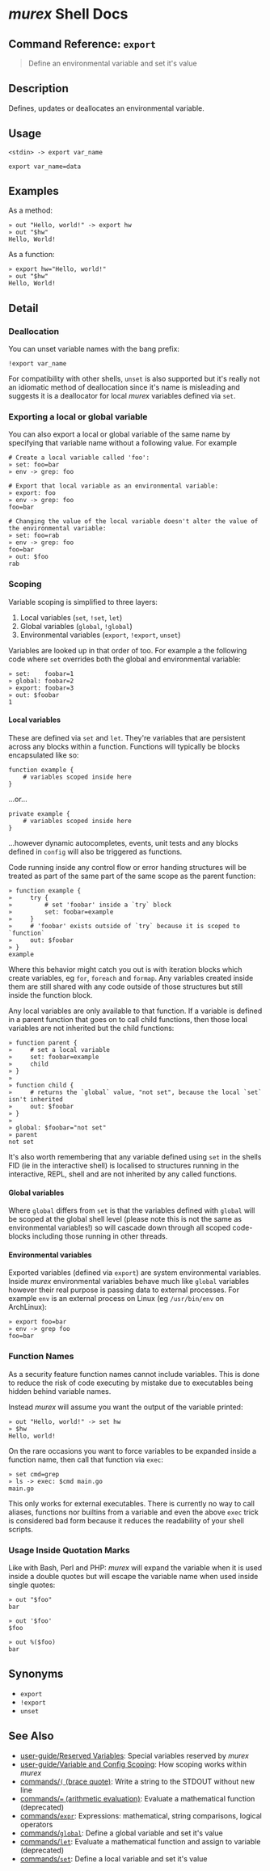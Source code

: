 # _murex_ Shell Docs

## Command Reference: `export`

> Define an environmental variable and set it's value

## Description

Defines, updates or deallocates an environmental variable.

## Usage

    <stdin> -> export var_name
    
    export var_name=data

## Examples

As a method:

    » out "Hello, world!" -> export hw
    » out "$hw"
    Hello, World!
    
As a function:

    » export hw="Hello, world!"
    » out "$hw"
    Hello, World!

## Detail

### Deallocation

You can unset variable names with the bang prefix:

    !export var_name
    
For compatibility with other shells, `unset` is also supported but it's really
not an idiomatic method of deallocation since it's name is misleading and
suggests it is a deallocator for local _murex_ variables defined via `set`.

### Exporting a local or global variable

You can also export a local or global variable of the same name by specifying
that variable name without a following value. For example

    # Create a local variable called 'foo':
    » set: foo=bar
    » env -> grep: foo
    
    # Export that local variable as an environmental variable:
    » export: foo
    » env -> grep: foo
    foo=bar
    
    # Changing the value of the local variable doesn't alter the value of the environmental variable:
    » set: foo=rab
    » env -> grep: foo
    foo=bar
    » out: $foo
    rab
    
### Scoping

Variable scoping is simplified to three layers:

1. Local variables (`set`, `!set`, `let`)
2. Global variables (`global`, `!global`)
3. Environmental variables (`export`, `!export`, `unset`)

Variables are looked up in that order of too. For example a the following
code where `set` overrides both the global and environmental variable:

    » set:    foobar=1
    » global: foobar=2
    » export: foobar=3
    » out: $foobar
    1
    
#### Local variables

These are defined via `set` and `let`. They're variables that are persistent
across any blocks within a function. Functions will typically be blocks
encapsulated like so:

    function example {
        # variables scoped inside here
    }
    
...or...

    private example {
        # variables scoped inside here
    }
    
    
...however dynamic autocompletes, events, unit tests and any blocks defined in
`config` will also be triggered as functions.

Code running inside any control flow or error handing structures will be
treated as part of the same part of the same scope as the parent function:

    » function example {
    »     try {
    »         # set 'foobar' inside a `try` block
    »         set: foobar=example
    »     }
    »     # 'foobar' exists outside of `try` because it is scoped to `function`
    »     out: $foobar
    » }
    example
    
Where this behavior might catch you out is with iteration blocks which create
variables, eg `for`, `foreach` and `formap`. Any variables created inside them
are still shared with any code outside of those structures but still inside the
function block.

Any local variables are only available to that function. If a variable is
defined in a parent function that goes on to call child functions, then those
local variables are not inherited but the child functions:

    » function parent {
    »     # set a local variable
    »     set: foobar=example
    »     child
    » }
    » 
    » function child {
    »     # returns the `global` value, "not set", because the local `set` isn't inherited
    »     out: $foobar
    » }
    » 
    » global: $foobar="not set"
    » parent
    not set
    
It's also worth remembering that any variable defined using `set` in the shells
FID (ie in the interactive shell) is localised to structures running in the
interactive, REPL, shell and are not inherited by any called functions.

#### Global variables

Where `global` differs from `set` is that the variables defined with `global`
will be scoped at the global shell level (please note this is not the same as
environmental variables!) so will cascade down through all scoped code-blocks
including those running in other threads.

#### Environmental variables

Exported variables (defined via `export`) are system environmental variables.
Inside _murex_ environmental variables behave much like `global` variables
however their real purpose is passing data to external processes. For example
`env` is an external process on Linux (eg `/usr/bin/env` on ArchLinux):

    » export foo=bar
    » env -> grep foo
    foo=bar
    
### Function Names

As a security feature function names cannot include variables. This is done to
reduce the risk of code executing by mistake due to executables being hidden
behind variable names.

Instead _murex_ will assume you want the output of the variable printed:

    » out "Hello, world!" -> set hw
    » $hw
    Hello, world!
    
On the rare occasions you want to force variables to be expanded inside a
function name, then call that function via `exec`:

    » set cmd=grep
    » ls -> exec: $cmd main.go
    main.go
    
This only works for external executables. There is currently no way to call
aliases, functions nor builtins from a variable and even the above `exec` trick
is considered bad form because it reduces the readability of your shell scripts.

### Usage Inside Quotation Marks

Like with Bash, Perl and PHP: _murex_ will expand the variable when it is used
inside a double quotes but will escape the variable name when used inside single
quotes:

    » out "$foo"
    bar
    
    » out '$foo'
    $foo
    
    » out %($foo)
    bar

## Synonyms

* `export`
* `!export`
* `unset`


## See Also

* [user-guide/Reserved Variables](../user-guide/reserved-vars.md):
  Special variables reserved by _murex_
* [user-guide/Variable and Config Scoping](../user-guide/scoping.md):
  How scoping works within _murex_
* [commands/`(` (brace quote)](../commands/brace-quote.md):
  Write a string to the STDOUT without new line
* [commands/`=` (arithmetic evaluation)](../commands/equ.md):
  Evaluate a mathematical function (deprecated)
* [commands/`expr`](../commands/expr.md):
  Expressions: mathematical, string comparisons, logical operators
* [commands/`global`](../commands/global.md):
  Define a global variable and set it's value
* [commands/`let`](../commands/let.md):
  Evaluate a mathematical function and assign to variable (deprecated)
* [commands/`set`](../commands/set.md):
  Define a local variable and set it's value